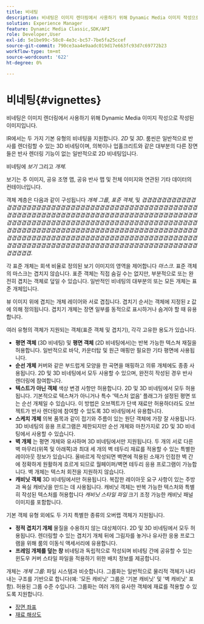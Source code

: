 ```yaml
---
title: 비네팅
description: 비네팅은 이미지 렌더링에서 사용하기 위해 Dynamic Media 이미지 작성으로 작성된 이미지입니다.
solution: Experience Manager
feature: Dynamic Media Classic,SDK/API
role: Developer,User
exl-id: 5e1be99c-58c0-4e3c-bc57-7be5fa25ccef
source-git-commit: 790ce3aa4e9aadc019d17e663fc93d7c69772b23
workflow-type: tm+mt
source-wordcount: '622'
ht-degree: 0%

---
```


# 비네팅{#vignettes}

비네팅은 이미지 렌더링에서 사용하기 위해 Dynamic Media 이미지 작성으로 작성된 이미지입니다.

IR에서는 두 가지 기본 유형의 비네팅을 지원합니다. *2D* 및 *3D*. 룸씬은 일반적으로 반사를 렌더링할 수 있는 3D 비네팅이며, 의복이나 업홀크리트와 같은 대부분의 다른 장면들은 반사 렌더링 기능이 없는 일반적으로 2D 비네팅입니다.

비네팅에 *보기* 그리고 *개체*.

보기는 주 이미지, 공유 조명 맵, 공유 반사 맵 및 전체 이미지와 연관된 기타 데이터의 컨테이너입니다.

객체 계층은 다음과 같이 구성됩니다 *개체 그룹*, *표준 객체*, 및 *겹겹겹겹겹겹겹겹겹겹겹겹겹겹겹겹겹겹겹겹겹겹겹겹겹겹겹겹겹겹겹겹겹겹겹겹겹겹겹겹겹겹겹겹겹겹겹겹겹겹겹겹겹겹겹겹겹겹겹겹겹겹겹겹겹겹겹겹겹겹겹겹겹겹겹겹겹겹겹겹겹겹겹겹겹겹겹겹겹겹겹겹겹겹겹겹겹겹겹겹겹겹겹겹겹겹겹겹겹겹겹겹겹겹겹겹겹겹겹겹겹겹겹겹겹겹겹겹겹겹겹겹겹겹겹겹겹겹겹겹겹겹겹겹겹겹겹겹겹겹겹겹겹겹겹겹겹겹겹겹겹겹겹겹겹겹겹겹겹겹겹겹겹겹겹겹겹겹겹겹겹겹겹겹겹겹겹겹겹겹겹겹겹겹겹겹겹겹겹겹겹겹겹겹겹겹겹겹겹겹겹겹겹겹겹겹겹겹겹겹겹겹겹겹겹겹겹겹겹겹겹겹겹겹겹겹겹겹겹겹겹겹겹겹겹겹겹겹겹겹*.

각 표준 개체는 회색 비율로 정의된 보기 이미지의 영역을 제어합니다 *마스크*. 표준 객체의 마스크는 겹치지 않습니다. 표준 객체는 직접 숨길 수는 없지만, 부분적으로 또는 완전히 겹치는 객체로 덮일 수 있습니다. 일반적인 비네팅의 대부분의 또는 모든 개체는 표준 개체입니다.

뷰 이미지 위에 겹치는 개체 레이어와 서로 겹칩니다. 겹치기 순서는 객체에 지정된 z 값에 의해 정의됩니다. 겹치기 개체는 장면 일부를 동적으로 표시하거나 숨겨야 할 때 유용합니다.

여러 유형의 객체가 지원되는 객체(표준 객체 및 겹치기), 각각 고유한 용도가 있습니다.

* **평면 객체** (3D 비네팅) 및 **평면 객체** (2D 비네팅에서)는 반복 가능한 텍스쳐 재질을 허용합니다. 일반적으로 바닥, 카운터탑 및 원근 매핑만 필요한 기타 평면에 사용됩니다.
* **순선 개체** 커버와 같은 부드럽게 모양을 한 곡면을 매핑하고 의류 개체에도 종종 사용됩니다. 2D 및 3D 비네팅에서 모두 사용할 수 있으며, 완전히 작성된 경우 반사 렌더링에 참여합니다.
* **텍스트가 아닌 객체** 색상 변경 사항만 허용합니다. 2D 및 3D 비네팅에서 모두 허용됩니다. 기본적으로 텍스쳐가 아니거나 특수 &#39;텍스처 없음&#39; 플래그가 설정된 평면 또는 순선 개체일 수 있습니다. 이 방법은 오브젝트가 단색 재료만 허용하더라도 오브젝트가 반사 렌더링에 참여할 수 있도록 3D 비네팅에서 유용합니다.
* **스케치 개체** 의복 품목과 같이 접기와 주름이 있는 원단 객체에 가장 잘 사용됩니다. 3D 비네팅의 응용 프로그램은 제한되지만 순선 개체와 마찬가지로 2D 및 3D 비네팅에서 사용할 수 있습니다.
* **벽 개체** 는 평면 개체와 유사하며 3D 비네팅에서만 지원됩니다. 두 개의 서로 다른 벽 마무리(위쪽 및 아래쪽)과 최대 세 개의 벽 테두리 재료를 적용할 수 있는 특별한 레이아웃 정보가 있습니다. 올바르게 작성되면 벽면에 적용된 소재가 인접한 벽 간에 정확하게 원활하게 흐르게 되므로 월페이퍼/벽면 테두리 응용 프로그램이 가능합니다. 벽 개체는 텍스처 회전을 지원하지 않습니다.
* **캐비닛 객체** 3D 비네팅에서만 허용됩니다. 복잡한 레이아웃 요구 사항이 있는 주방과 욕실 캐비닛을 만드는 데 사용됩니다. 캐비닛 객체는 반복 가능한 텍스처와 특별히 작성된 텍스처를 허용합니다 *캐비닛 스타일 파일* 크기 조정 가능한 캐비닛 패널 이미지를 포함합니다.

기본 객체 유형 외에도 두 가지 특별한 종류의 오버랩 객체가 지원됩니다.

* **정적 겹치기 개체** 물질을 수용하지 않는 대상체이다. 2D 및 3D 비네팅에서 모두 허용됩니다. 렌더링할 수 있는 겹치기 개체 뒤에 그림자를 놓거나 유사한 응용 프로그램을 위해 룸의 이동식 액세서리에 유용합니다.
* **프레임 개체를 덮는 창** 비네팅과 독립적으로 작성되며 비네팅 간에 공유할 수 있는 윈도우 커버 스타일 파일을 적용하기 위한 배치 정보를 제공합니다.

개체는 *개체 그룹*: 파일 시스템과 비슷합니다. 그룹화는 일반적으로 물리적 객체가 나타내는 구조를 기반으로 합니다(예: &#39;모든 캐비닛&#39; 그룹은 &#39;기본 캐비닛&#39; 및 &#39;벽 캐비닛&#39; 포함). 허용된 그룹 수준 수입니다. 그룹화는 여러 개의 유사한 객체에 재료를 적용할 수 있도록 지원합니다.

* [장면 좌표](c-ir-scene-coordinates.md)
* [재료 해상도](c-ir-material-resolution.md)
